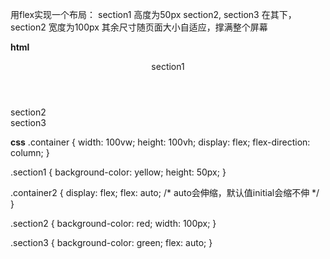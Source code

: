 用flex实现一个布局：
section1 高度为50px
section2, section3 在其下， section2 宽度为100px
其余尺寸随页面大小自适应，撑满整个屏幕


**html**
<div class="container">
  <header class="section1">section1</header>
  <div class="container2">
    <div class="section2">section2</div>
    <div class="section3">section3</div>
  </div>
</div> 

**css**
.container {
  width: 100vw;
  height: 100vh;
  display: flex;
  flex-direction: column;
}

.section1 {
  background-color: yellow;
  height: 50px;
}

.container2 {
  display: flex;
  flex: auto; 
  /* auto会伸缩，默认值initial会缩不伸 */
}

.section2 {
  background-color: red;
  width: 100px;
}

.section3 {
  background-color: green;
  flex: auto;
}